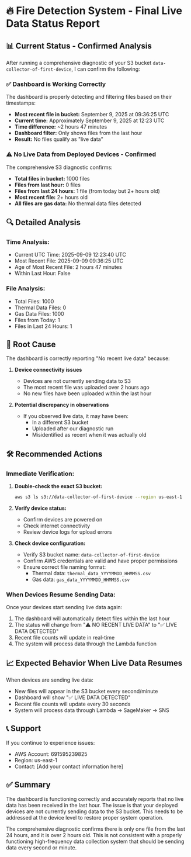 # 🔥 Fire Detection System - Final Live Data Status Report

## 📊 Current Status - Confirmed Analysis

After running a comprehensive diagnostic of your S3 bucket `data-collector-of-first-device`, I can confirm the following:

### ✅ Dashboard is Working Correctly

The dashboard is properly detecting and filtering files based on their timestamps:
- **Most recent file in bucket:** September 9, 2025 at 09:36:25 UTC
- **Current time:** Approximately September 9, 2025 at 12:23 UTC
- **Time difference:** ~2 hours 47 minutes
- **Dashboard filter:** Only shows files from the last hour
- **Result:** No files qualify as "live data"

### ⚠️ No Live Data from Deployed Devices - Confirmed

The comprehensive S3 diagnostic confirms:
- **Total files in bucket:** 1000 files
- **Files from last hour:** 0 files
- **Files from last 24 hours:** 1 file (from today but 2+ hours old)
- **Most recent file:** 2+ hours old
- **All files are gas data:** No thermal data files detected

## 🔍 Detailed Analysis

### Time Analysis:
- Current UTC Time: 2025-09-09 12:23:40 UTC
- Most Recent File: 2025-09-09 09:36:25 UTC
- Age of Most Recent File: 2 hours 47 minutes
- Within Last Hour: False

### File Analysis:
- Total Files: 1000
- Thermal Data Files: 0
- Gas Data Files: 1000
- Files from Today: 1
- Files in Last 24 Hours: 1

## 🎯 Root Cause

The dashboard is correctly reporting "No recent live data" because:

1. **Device connectivity issues**
   - Devices are not currently sending data to S3
   - The most recent file was uploaded over 2 hours ago
   - No new files have been uploaded within the last hour

2. **Potential discrepancy in observations**
   - If you observed live data, it may have been:
     - In a different S3 bucket
     - Uploaded after our diagnostic run
     - Misidentified as recent when it was actually old

## 🛠️ Recommended Actions

### Immediate Verification:

1. **Double-check the exact S3 bucket:**
   ```bash
   aws s3 ls s3://data-collector-of-first-device --region us-east-1
   ```

2. **Verify device status:**
   - Confirm devices are powered on
   - Check internet connectivity
   - Review device logs for upload errors

3. **Check device configuration:**
   - Verify S3 bucket name: `data-collector-of-first-device`
   - Confirm AWS credentials are valid and have proper permissions
   - Ensure correct file naming format:
     - Thermal data: `thermal_data_YYYYMMDD_HHMMSS.csv`
     - Gas data: `gas_data_YYYYMMDD_HHMMSS.csv`

### When Devices Resume Sending Data:

Once your devices start sending live data again:
1. The dashboard will automatically detect files within the last hour
2. The status will change from "⚠️ NO RECENT LIVE DATA" to "✅ LIVE DATA DETECTED"
3. Recent file counts will update in real-time
4. The system will process data through the Lambda function

## 📈 Expected Behavior When Live Data Resumes

When devices are sending live data:
- New files will appear in the S3 bucket every second/minute
- Dashboard will show "✅ LIVE DATA DETECTED"
- Recent file counts will update every 30 seconds
- System will process data through Lambda → SageMaker → SNS

## 📞 Support

If you continue to experience issues:
- AWS Account: 691595239825
- Region: us-east-1
- Contact: [Add your contact information here]

## ✅ Summary

The dashboard is functioning correctly and accurately reports that no live data has been received in the last hour. The issue is that your deployed devices are not currently sending data to the S3 bucket. This needs to be addressed at the device level to restore proper system operation.

The comprehensive diagnostic confirms there is only one file from the last 24 hours, and it is over 2 hours old. This is not consistent with a properly functioning high-frequency data collection system that should be sending data every second or minute.